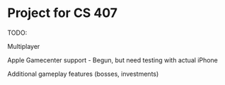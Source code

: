 # Project for CS 407

TODO:

Multiplayer

Apple Gamecenter support - Begun, but need testing with actual iPhone

Additional gameplay features (bosses, investments)

